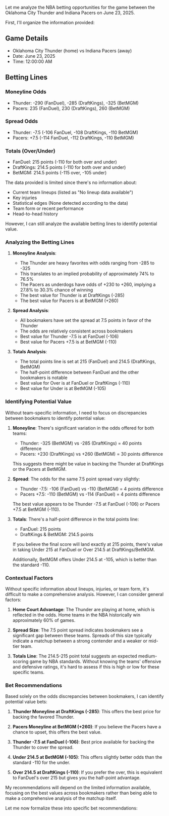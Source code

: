 Let me analyze the NBA betting opportunities for the game between the Oklahoma City Thunder and Indiana Pacers on June 23, 2025.

First, I'll organize the information provided:

## Game Details
- Oklahoma City Thunder (home) vs Indiana Pacers (away)
- Date: June 23, 2025
- Time: 12:00:00 AM

## Betting Lines

### Moneyline Odds
- Thunder: -290 (FanDuel), -285 (DraftKings), -325 (BetMGM)
- Pacers: 235 (FanDuel), 230 (DraftKings), 260 (BetMGM)

### Spread Odds
- Thunder: -7.5 (-106 FanDuel, -108 DraftKings, -110 BetMGM)
- Pacers: +7.5 (-114 FanDuel, -112 DraftKings, -110 BetMGM)

### Totals (Over/Under)
- FanDuel: 215 points (-110 for both over and under)
- DraftKings: 214.5 points (-110 for both over and under)
- BetMGM: 214.5 points (-115 over, -105 under)

The data provided is limited since there's no information about:
- Current team lineups (listed as "No lineup data available")
- Key injuries
- Statistical edges (None detected according to the data)
- Team form or recent performance
- Head-to-head history

However, I can still analyze the available betting lines to identify potential value.

### Analyzing the Betting Lines

1. **Moneyline Analysis**:
   - The Thunder are heavy favorites with odds ranging from -285 to -325
   - This translates to an implied probability of approximately 74% to 76.5%
   - The Pacers as underdogs have odds of +230 to +260, implying a 27.8% to 30.3% chance of winning
   - The best value for Thunder is at DraftKings (-285)
   - The best value for Pacers is at BetMGM (+260)

2. **Spread Analysis**:
   - All bookmakers have set the spread at 7.5 points in favor of the Thunder
   - The odds are relatively consistent across bookmakers
   - Best value for Thunder -7.5 is at FanDuel (-106)
   - Best value for Pacers +7.5 is at BetMGM (-110)

3. **Totals Analysis**:
   - The total points line is set at 215 (FanDuel) and 214.5 (DraftKings, BetMGM)
   - The half-point difference between FanDuel and the other bookmakers is notable
   - Best value for Over is at FanDuel or DraftKings (-110)
   - Best value for Under is at BetMGM (-105)

### Identifying Potential Value

Without team-specific information, I need to focus on discrepancies between bookmakers to identify potential value:

1. **Moneyline**: There's significant variation in the odds offered for both teams:
   - Thunder: -325 (BetMGM) vs -285 (DraftKings) = 40 points difference
   - Pacers: +230 (DraftKings) vs +260 (BetMGM) = 30 points difference
   
   This suggests there might be value in backing the Thunder at DraftKings or the Pacers at BetMGM.

2. **Spread**: The odds for the same 7.5 point spread vary slightly:
   - Thunder -7.5: -106 (FanDuel) vs -110 (BetMGM) = 4 points difference
   - Pacers +7.5: -110 (BetMGM) vs -114 (FanDuel) = 4 points difference
   
   The best value appears to be Thunder -7.5 at FanDuel (-106) or Pacers +7.5 at BetMGM (-110).

3. **Totals**: There's a half-point difference in the total points line:
   - FanDuel: 215 points
   - DraftKings & BetMGM: 214.5 points
   
   If you believe the final score will land exactly at 215 points, there's value in taking Under 215 at FanDuel or Over 214.5 at DraftKings/BetMGM.
   
   Additionally, BetMGM offers Under 214.5 at -105, which is better than the standard -110.

### Contextual Factors

Without specific information about lineups, injuries, or team form, it's difficult to make a comprehensive analysis. However, I can consider general factors:

1. **Home Court Advantage**: The Thunder are playing at home, which is reflected in the odds. Home teams in the NBA historically win approximately 60% of games.

2. **Spread Size**: The 7.5 point spread indicates bookmakers see a significant gap between these teams. Spreads of this size typically indicate a matchup between a strong contender and a weaker or mid-tier team.

3. **Totals Line**: The 214.5-215 point total suggests an expected medium-scoring game by NBA standards. Without knowing the teams' offensive and defensive ratings, it's hard to assess if this is high or low for these specific teams.

### Bet Recommendations

Based solely on the odds discrepancies between bookmakers, I can identify potential value bets:

1. **Thunder Moneyline at DraftKings (-285)**: This offers the best price for backing the favored Thunder. 

2. **Pacers Moneyline at BetMGM (+260)**: If you believe the Pacers have a chance to upset, this offers the best value.

3. **Thunder -7.5 at FanDuel (-106)**: Best price available for backing the Thunder to cover the spread.

4. **Under 214.5 at BetMGM (-105)**: This offers slightly better odds than the standard -110 for the under.

5. **Over 214.5 at DraftKings (-110)**: If you prefer the over, this is equivalent to FanDuel's over 215 but gives you the half-point advantage.

My recommendations will depend on the limited information available, focusing on the best values across bookmakers rather than being able to make a comprehensive analysis of the matchup itself.

Let me now formalize these into specific bet recommendations: